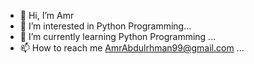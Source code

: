 - 👋 Hi, I’m Amr
- 👀 I’m interested in Python Programming...
- 🌱 I’m currently learning Python Programming ...
- 📫 How to reach me AmrAbdulrhman99@gmail.com ...
